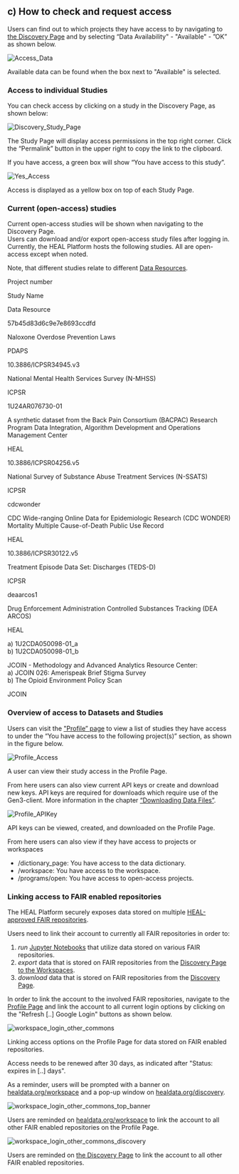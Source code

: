 ## c) How to check and request access

Users can find out to which projects they have access to by navigating to [the Discovery Page](https://healdata.org/discovery) and by selecting “Data Availability" - "Available" - ”OK” as shown below.

![Access_Data](img/access_box_1.png)

Available data can be found when the box next to "Available" is selected.

### Access to individual Studies

You can check access by clicking on a study in the Discovery Page, as shown below:

![Discovery_Study_Page](img/discovery_study_page.png)

The Study Page will display access permissions in the top right corner. Click the “Permalink” button in the upper right to copy the link to the clipboard.

If you have access, a green box will show “You have access to this study”.

![Yes_Access](img/access_YES.png)

Access is displayed as a yellow box on top of each Study Page.

### Current (open-access) studies

Current open-access studies will be shown when navigating to the Discovery Page.  
Users can download and/or export open-access study files after logging in. Currently, the HEAL Platform hosts the following studies. All are open-access except when noted.

Note, that different studies relate to different [Data Resources](#DataManagementRepositories).

Project number

Study Name

Data Resource

57b45d83d6c9e7e8693ccdfd

Naloxone Overdose Prevention Laws

PDAPS

10.3886/ICPSR34945.v3

National Mental Health Services Survey (N-MHSS)

ICPSR

1U24AR076730-01

A synthetic dataset from the Back Pain Consortium (BACPAC) Research Program Data Integration, Algorithm Development and Operations Management Center

HEAL

10.3886/ICPSR04256.v5

National Survey of Substance Abuse Treatment Services (N-SSATS)

ICPSR

cdcwonder

CDC Wide-ranging Online Data for Epidemiologic Research (CDC WONDER) Mortality Multiple Cause-of-Death Public Use Record

HEAL

10.3886/ICPSR30122.v5

Treatment Episode Data Set: Discharges (TEDS-D)

ICPSR

deaarcos1

Drug Enforcement Administration Controlled Substances Tracking (DEA ARCOS)

HEAL

a) 1U2CDA050098-01\_a  
b) 1U2CDA050098-01\_b

JCOIN - Methodology and Advanced Analytics Resource Center:  
a) JCOIN 026: Amerispeak Brief Stigma Survey  
b) The Opioid Environment Policy Scan

JCOIN

### Overview of access to Datasets and Studies

Users can visit the ["Profile” page](https://healdata.org/identity) to view a list of studies they have access to under the “You have access to the following project(s)” section, as shown in the figure below.

![Profile_Access](img/profile_access.png)

A user can view their study access in the Profile Page.

From here users can also view current API keys or create and download new keys. API keys are required for downloads which require use of the Gen3-client. More information in the chapter [“Downloading Data Files”](#DownloadingDataFiles).

![Profile_APIKey](img/profile_APIkey_active.png)

API keys can be viewed, created, and downloaded on the Profile Page.

From here users can also view if they have access to projects or workspaces

*   /dictionary\_page: You have access to the data dictionary.
*   /workspace: You have access to the workspace.
*   /programs/open: You have access to open-access projects.

### Linking access to FAIR enabled repositories

The HEAL Platform securely exposes data stored on multiple [HEAL-approved FAIR repositories](#DataManagementRepositories).

Users need to link their account to currently all FAIR repositories in order to:

1.  _run_ [Jupyter Notebooks](#StaticNoteboks) that utilize data stored on various FAIR repositories.
2.  _export_ data that is stored on FAIR repositories from the [Discovery Page to the Workspaces](#SelectBringFilesDiscoveryToWorkspace).
3.  _download_ data that is stored on FAIR repositories from the [Discovery Page](#DownloadFilesfromDiscovery).

In order to link the account to the involved FAIR repositories, navigate to the [Profile Page](https://healdata.org/identity) and link the account to all current login options by clicking on the "Refresh \[..\] Google Login" buttons as shown below.

![workspace_login_other_commons](img/workspace_login_other_commons.png)

Linking access options on the Profile Page for data stored on FAIR enabled repositories.

Access needs to be renewed after 30 days, as indicated after "Status: expires in \[..\] days".

As a reminder, users will be prompted with a banner on [healdata.org/workspace](https://healdata.org/workspace) and a pop-up window on [healdata.org/discovery](https://healdata.org/discovery).

![workspace_login_other_commons_top_banner](img/workspace_login_other_commons_top_banner.png)

Users are reminded on [healdata.org/workspace](https://healdata.org/workspace) to link the account to all other FAIR enabled repositories on the Profile Page.

![workspace_login_other_commons_discovery](img/workspace_login_other_commons_discovery.png)

Users are reminded on [the Discovery Page](https://healdata.org/discovery) to link the account to all other FAIR enabled repositories.
